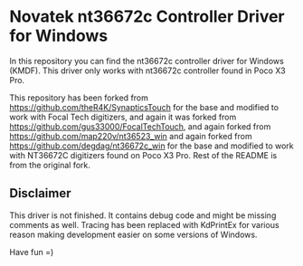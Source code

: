 # Novatek nt36672c Controller Driver for Windows
In this repository you can find the nt36672c controller driver for Windows (KMDF).
This driver only works with nt36672c controller found in Poco X3 Pro.

This repository has been forked from https://github.com/theR4K/SynapticsTouch for the base and modified to work with Focal Tech digitizers, and again it was forked from https://github.com/gus33000/FocalTechTouch, and again forked from https://github.com/map220v/nt36523_win and again forked from https://github.com/degdag/nt36672c_win for the base and modified to work with NT36672C digitizers found on Poco X3 Pro.
Rest of the README is from the original fork. 

## Disclaimer
This driver is not finished.
It contains debug code and might be missing comments as well.
Tracing has been replaced with KdPrintEx for various reason making development easier on some versions of Windows.

Have fun =)
